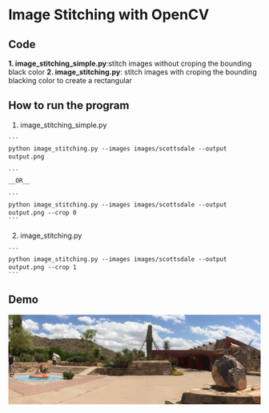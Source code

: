# Image Stitching with OpenCV


## Code
  __1. image_stitching_simple.py__:stitch images without croping the bounding black color
  __2. image_stitching.py__: stitch images with croping the bounding blacking color to create a rectangular


## How to run the program
  1) image_stitching_simple.py

    ```
    python image_stitching.py --images images/scottsdale --output output.png
    
    ```
    __OR__

    ```
    python image_stitching.py --images images/scottsdale --output output.png --crop 0
    ```
  
  2) image_stitching.py

    ```
    python image_stitching.py --images images/scottsdale --output output.png --crop 1
    ```

## Demo
![](output.png)

